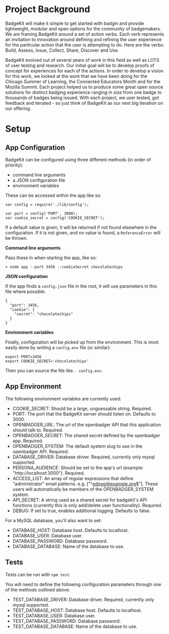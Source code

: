 Project Background
=====================

BadgeKit will make it simple to get started with badgin and provide lightweight, modular and open options for the community of badgemakers. We are framing BadgeKit around a set of action verbs. Each verb represents an invitation to innovation around defining and refining the user experience for the particular action that the user is attempting to do.  Here are the verbs: Build, Assess, Issue, Collect, Share, Discover and Use. 

BadgeKit evolved out of several years of work in this field as well as LOTS of user testing and research. Our initial goal will be to develop proofs of concept for experiences for each of the actions. In order to develop a vision for this work, we looked at the work that we have been doing for the Chicago Summer of Learning, the Connected Educators Month and for the Mozilla Summit. Each project helped us to produce some great open source solutions for distinct badging experience ranging in size from one badge to thousands of badges being issued. With each project, we user tested, got feedback and iterated - so just think of BadgeKit as our next big iteration on our offering. 



Setup
======================

App Configuration
-------------

BadgeKit can be configured using three different methods (in order of priority):

 * command line arguments
 * a JSON configuration file
 * environment variables

These can be accessed within the app like so:

```
var config = require('./lib/config');

var port = config('PORT', 3000);
var cookie_secret = config('COOKIE_SECRET');
```

If a default value is given, it will be returned if not found elsewhere in the configuration. If it is not given, and no value is found, a `ReferenceError` will be thrown.

**Command line arguments**

Pass these in when starting the app, like so:

```
> node app --port 3456 --cookieSecret chocolatechips
```

**JSON configuration**

If the app finds a `config.json` file in the root, it will use parameters in this file where possible.

```
{
  "port": 3456,
  "cookie": {
    "secret": "chocolatechips"
  }
}
```

**Environment variables**

Finally, configuration will be picked up from the environment. This is most easily done by writing a `config.env` file (or similar):

```
export PORT=3456
export COOKIE_SECRET='chocolatechips'
```

Then you can source the file like `. config.env`.

App Environment
-----------

The following environment variables are currently used:

- COOKIE_SECRET: Should be a large, unguessable string.  Required.
- PORT: The port that the BadgeKit server should listen on.  Defaults to 3000.
- OPENBADGER_URL: The url of the openbadger API that this application should talk to.  Required.
- OPENBADGER_SECRET: The shared secret defined by the openbadger app.  Required.
- OPENBADGER_SYSTEM: The default system slug to use in the openbadger API.  Required.
- DATABASE_DRIVER: Database driver.  Required, currently only mysql supported.
- PERSONA_AUDIENCE: Should be set to the app's url (example: "http://localhost:3000").  Required.
- ACCESS_LIST: An array of regular expressions that define "administrator" email patterns.  e.g. ["^edogg@example.org$"].  These users will automatically be members of the OPENBADGER_SYSTEM system.
- API_SECRET: A string used as a shared secret for badgekit's API functions (currently this is only add/delete user functionality).  Required.
- DEBUG: If set to true, enables additional logging.  Defaults to false.

For a MySQL database, you'll also want to set:

- DATABASE_HOST: Database host.  Defaults to localhost.
- DATABASE_USER: Database user.
- DATABASE_PASSWORD: Database password.
- DATABASE_DATABASE: Name of the database to use.

Tests
-----------

Tests can be run with `npm test`.

You will need to define the following configuration parameters through one of the
methods outlined above:

- TEST_DATABASE_DRIVER: Database driver.  Required, currently only mysql supported.
- TEST_DATABASE_HOST: Database host.  Defaults to localhost.
- TEST_DATABASE_USER: Database user.
- TEST_DATABASE_PASSWORD: Database password.
- TEST_DATABASE_DATABASE: Name of the database to use.
